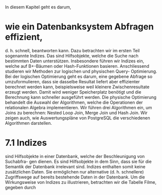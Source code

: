 In diesem Kapitel geht es darum, 
# wie ein Datenbanksystem Abfragen effizient,
d. h. schnell, beantworten kann. Dazu betrachten wir im ersten Teil sogenannte
Indizes. Das sind Hilfsobjekte, welche die Suche nach bestimmten Daten unterstützen.
Insbesondere führen wir Indizes ein, welche auf B+-Bäumen oder Hash-Funktionen
basieren.
Anschliessend studieren wir Methoden zur logischen und physischen Query-
Optimierung. Bei der logischen Optimierung geht es darum, eine gegebene Abfrage
so umzuformulieren, dass sie dasselbe Resultat liefert aber effizienter berechnet werden
kann, beispielsweise weil kleinere Zwischenresultate erzeugt werden. Damit wird weniger
Speicherplatz benötigt und die Berechnung kann schneller ausgeführt werden.
Die physische Optimierung behandelt die Auswahl der Algorithmen, welche die
Operationen der relationalen Algebra implementieren. Wir führen drei Algorithmen ein,
um Joins zu berechnen: Nested Loop Join, Merge Join und Hash Join. Wir zeigen auch,
wie Auswertungspläne von PostgreSQL die verschiedenen Algorithmen darstellen. 

# 7.1 Indizes 
sind Hilfsobjekte in einer Datenbank, welche der Beschleunigung von Suchabfra-
gen dienen. Es sind Hilfsobjekte in dem Sinn, dass sie für die Semantik der Datenbank
irrelevant sind. Indizes enthalten somit keine zusätzlichen Daten. Sie ermöglichen nur
alternative (d. h. schnellere) Zugriffswege auf bereits bestehende Daten in der Datenbank.
Um die Wirkungsweise von Indizes zu illustrieren, betrachten wir die Tabelle Filme,
gegeben durch
